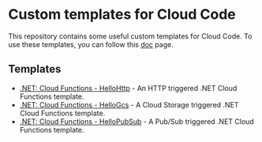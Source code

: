 # Custom templates for Cloud Code

This repository contains some useful custom templates for Cloud Code. To use
these templates, you can follow this
[doc](https://cloud.google.com/code/docs/vscode/set-up-sample-repo) page.

## Templates

* [.NET: Cloud Functions - HelloHttp](dotnet/cloud-functions/HelloHttp) - An
  HTTP triggered .NET Cloud Functions template.
* [.NET: Cloud Functions - HelloGcs](dotnet/cloud-functions/HelloGcs) - A
  Cloud Storage triggered .NET Cloud Functions template.
* [.NET: Cloud Functions - HelloPubSub](dotnet/cloud-functions/HelloPubSub) - A
  Pub/Sub triggered .NET Cloud Functions template.
